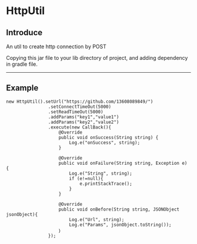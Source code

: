 # HttpUtil

## Introduce

An util to create http connection by POST

Copying this jar file to your lib directory of project, and adding dependency in gradle file.

----

## Example

	new HttpUtil().setUrl("https://github.com/13608089849/")
					.setConnectTimeOut(5000)
					.setReadTimeOut(5000)
					.addParams("key1","value1")
					.addParams("key2","value2")
					.execute(new CallBack(){
						@Override
						public void onSuccess(String string) {
							Log.e("onSuccess", string);
						}

						@Override
						public void onFailure(String string, Exception e) {
							Log.e("String", string);
							if (e!=null){
								e.printStackTrace();
							}
						}

						@Override
						public void onBefore(String string, JSONObject jsonObject){
							Log.e("Url", string);
							Log.e("Params", jsonObject.toString());
						｝
					});